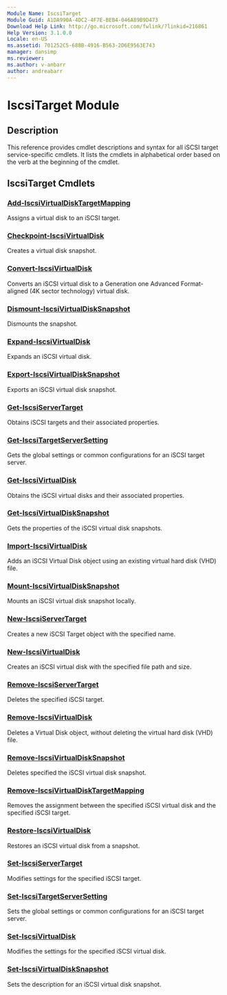 ```yaml
---
Module Name: IscsiTarget
Module Guid: A1DA990A-4DC2-4F7E-BEB4-046A89B9D473
Download Help Link: http://go.microsoft.com/fwlink/?linkid=216861
Help Version: 3.1.0.0
Locale: en-US
ms.assetid: 701252C5-688B-4916-B563-2D6E9563E743
manager: dansimp
ms.reviewer:
ms.author: v-anbarr
author: andreabarr
---
```


# IscsiTarget Module
## Description
This reference provides cmdlet descriptions and syntax for all iSCSI target service-specific cmdlets. It lists the cmdlets in alphabetical order based on the verb at the beginning of the cmdlet.

## IscsiTarget Cmdlets
### [Add-IscsiVirtualDiskTargetMapping](./Add-IscsiVirtualDiskTargetMapping.md)
Assigns a virtual disk to an iSCSI target.

### [Checkpoint-IscsiVirtualDisk](./Checkpoint-IscsiVirtualDisk.md)
Creates a virtual disk snapshot.

### [Convert-IscsiVirtualDisk](./Convert-IscsiVirtualDisk.md)
Converts an iSCSI virtual disk to a Generation one Advanced Format-aligned (4K sector technology) virtual disk.

### [Dismount-IscsiVirtualDiskSnapshot](./Dismount-IscsiVirtualDiskSnapshot.md)
Dismounts the snapshot.

### [Expand-IscsiVirtualDisk](./Expand-IscsiVirtualDisk.md)
Expands an iSCSI virtual disk.

### [Export-IscsiVirtualDiskSnapshot](./Export-IscsiVirtualDiskSnapshot.md)
Exports an iSCSI virtual disk snapshot.

### [Get-IscsiServerTarget](./Get-IscsiServerTarget.md)
Obtains iSCSI targets and their associated properties.

### [Get-IscsiTargetServerSetting](./Get-IscsiTargetServerSetting.md)
Gets the global settings or common configurations for an iSCSI target server.

### [Get-IscsiVirtualDisk](./Get-IscsiVirtualDisk.md)
Obtains the iSCSI virtual disks and their associated properties.

### [Get-IscsiVirtualDiskSnapshot](./Get-IscsiVirtualDiskSnapshot.md)
Gets the properties of the iSCSI virtual disk snapshots.

### [Import-IscsiVirtualDisk](./Import-IscsiVirtualDisk.md)
Adds an iSCSI Virtual Disk object using an existing virtual hard disk (VHD) file.

### [Mount-IscsiVirtualDiskSnapshot](./Mount-IscsiVirtualDiskSnapshot.md)
Mounts an iSCSI virtual disk snapshot locally.

### [New-IscsiServerTarget](./New-IscsiServerTarget.md)
Creates a new iSCSI Target object with the specified name.

### [New-IscsiVirtualDisk](./New-IscsiVirtualDisk.md)
Creates an iSCSI virtual disk with the specified file path and size.

### [Remove-IscsiServerTarget](./Remove-IscsiServerTarget.md)
Deletes the specified iSCSI target.

### [Remove-IscsiVirtualDisk](./Remove-IscsiVirtualDisk.md)
Deletes a Virtual Disk object, without deleting the virtual hard disk (VHD) file.

### [Remove-IscsiVirtualDiskSnapshot](./Remove-IscsiVirtualDiskSnapshot.md)
Deletes specified the iSCSI virtual disk snapshot.

### [Remove-IscsiVirtualDiskTargetMapping](./Remove-IscsiVirtualDiskTargetMapping.md)
Removes the assignment between the specified iSCSI virtual disk and the specified iSCSI target.

### [Restore-IscsiVirtualDisk](./Restore-IscsiVirtualDisk.md)
Restores an iSCSI virtual disk from a snapshot.

### [Set-IscsiServerTarget](./Set-IscsiServerTarget.md)
Modifies settings for the specified iSCSI target.

### [Set-IscsiTargetServerSetting](./Set-IscsiTargetServerSetting.md)
Sets the global settings or common configurations for an iSCSI target server.

### [Set-IscsiVirtualDisk](./Set-IscsiVirtualDisk.md)
Modifies the settings for the specified iSCSI virtual disk.

### [Set-IscsiVirtualDiskSnapshot](./Set-IscsiVirtualDiskSnapshot.md)
Sets the description for an iSCSI virtual disk snapshot.


